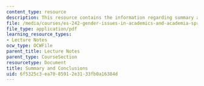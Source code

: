 ```yaml
---
content_type: resource
description: This resource contains the information regarding summary and conclusions.
file: /media/courses/es-242-gender-issues-in-academics-and-academia-spring-2004/6f5325c3ea7085912e3133fb0a16384d_MITES_242S04_ses14.pdf
file_type: application/pdf
learning_resource_types:
- Lecture Notes
ocw_type: OCWFile
parent_title: Lecture Notes
parent_type: CourseSection
resourcetype: Document
title: Summary and Conclusions
uid: 6f5325c3-ea70-8591-2e31-33fb0a16384d
---
```

